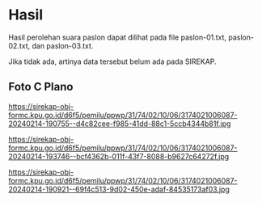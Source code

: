# Hasil

Hasil perolehan suara paslon dapat dilihat pada file paslon-01.txt, paslon-02.txt, dan paslon-03.txt.

Jika tidak ada, artinya data tersebut belum ada pada SIREKAP.

## Foto C Plano

https://sirekap-obj-formc.kpu.go.id/d6f5/pemilu/ppwp/31/74/02/10/06/3174021006087-20240214-190755--d4c82cee-f985-41dd-88c1-5ccb4344b81f.jpg

https://sirekap-obj-formc.kpu.go.id/d6f5/pemilu/ppwp/31/74/02/10/06/3174021006087-20240214-193746--bcf4362b-011f-43f7-8088-b9627c64272f.jpg

https://sirekap-obj-formc.kpu.go.id/d6f5/pemilu/ppwp/31/74/02/10/06/3174021006087-20240214-190921--69f4c513-9d02-450e-adaf-84535173af03.jpg
